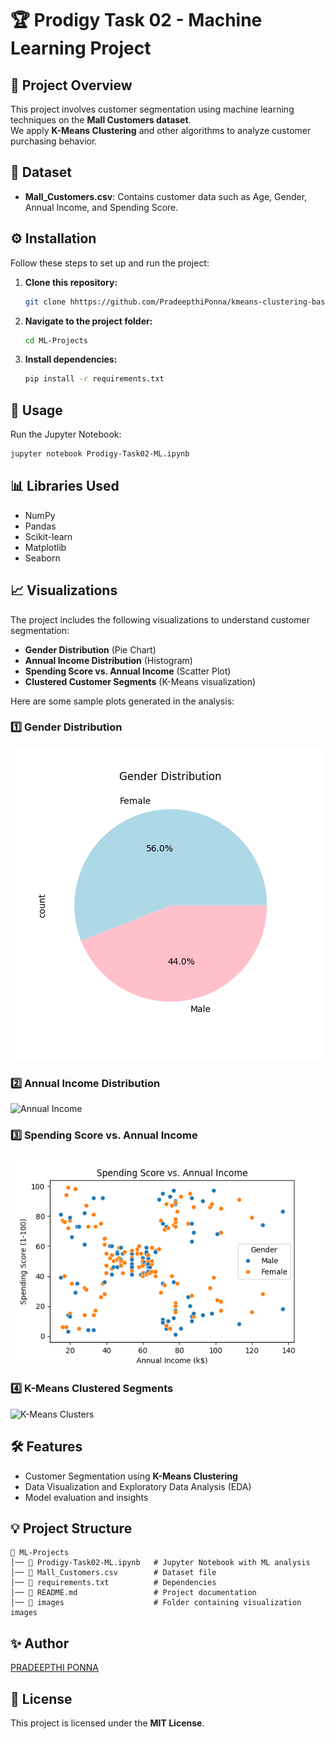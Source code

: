 # 🏆 Prodigy Task 02 - Machine Learning Project

## 📌 Project Overview  
This project involves customer segmentation using machine learning techniques on the **Mall Customers dataset**.  
We apply **K-Means Clustering** and other algorithms to analyze customer purchasing behavior.

## 📂 Dataset  
- **Mall_Customers.csv**: Contains customer data such as Age, Gender, Annual Income, and Spending Score.  

## ⚙️ Installation  
Follow these steps to set up and run the project:  

1. **Clone this repository:**  
   ```sh
   git clone hhttps://github.com/PradeepthiPonna/kmeans-clustering-based-on-customers-purchase-behaviour-
   ```

2. **Navigate to the project folder:**  
   ```sh
   cd ML-Projects
   ```

3. **Install dependencies:**  
   ```sh
   pip install -r requirements.txt
   ```

## 🚀 Usage  
Run the Jupyter Notebook:  
```sh
jupyter notebook Prodigy-Task02-ML.ipynb
```

## 📊 Libraries Used  
- NumPy  
- Pandas  
- Scikit-learn  
- Matplotlib  
- Seaborn  

## 📈 Visualizations  
The project includes the following visualizations to understand customer segmentation:  
- **Gender Distribution** (Pie Chart)  
- **Annual Income Distribution** (Histogram)  
- **Spending Score vs. Annual Income** (Scatter Plot)  
- **Clustered Customer Segments** (K-Means visualization)  

Here are some sample plots generated in the analysis:  

### **1️⃣ Gender Distribution**  
![Gender Distribution](gender_distribution.png)  

### **2️⃣ Annual Income Distribution**  
![Annual Income](annual_income.png)  

### **3️⃣ Spending Score vs. Annual Income**  
![Spending Score vs. Income](spending_vs_income.png)  

### **4️⃣ K-Means Clustered Segments**  
![K-Means Clusters](purchase_behaviour.png)  

## 🛠️ Features  
- Customer Segmentation using **K-Means Clustering**  
- Data Visualization and Exploratory Data Analysis (EDA)  
- Model evaluation and insights  

## 💡 Project Structure  
```
📁 ML-Projects  
│── 📄 Prodigy-Task02-ML.ipynb   # Jupyter Notebook with ML analysis  
│── 📄 Mall_Customers.csv        # Dataset file  
│── 📄 requirements.txt          # Dependencies  
│── 📄 README.md                 # Project documentation  
│── 📁 images                    # Folder containing visualization images  
```

## ✨ Author  
[PRADEEPTHI PONNA](https://github.com/PradeepthiPonna)

## 📜 License  
This project is licensed under the **MIT License**.  
